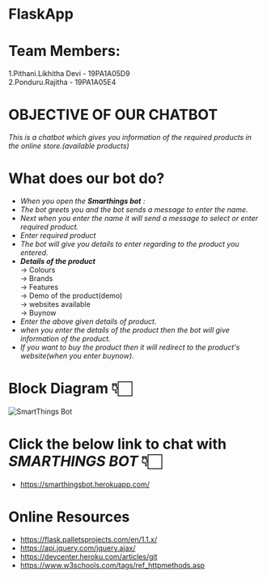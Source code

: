 # FlaskApp

# Team Members:
  
  1.Pithani.Likhitha Devi - 19PA1A05D9\
  2.Ponduru.Rajitha - 19PA1A05E4
 
 # OBJECTIVE OF OUR CHATBOT 

<i> This is a chatbot which gives you information of the required products in the online store.(available products)</i>

# What does our bot do?

* <i> When you open the **Smarthings bot** :</i>
* <i> The bot greets you and the bot sends a message to enter the name.</i>
* <i> Next when you enter the name it will send a message to select or enter required product.</i>
* <i> Enter required product</i>
* <i> The bot will give you details to enter regarding to the product you entered.</i>
* <i> **Details of the product** </i>\
     ->  Colours\
     ->  Brands\
     -> Features\
     -> Demo of the product(demo)\
     -> websites available\
     -> Buynow
* <i>Enter the above given details of product.</i>
* <i> when you enter the details of the product then the bot will give information of the product.</i>
* <i> If you want to buy the product then it will redirect to the product's website(when you enter buynow).</i>
  
 
 # Block Diagram 👇🏻
 
  ![SmartThings Bot](https://raw.githubusercontent.com/Rajitha-19/Frontend_Project/main/Smarthings.JPG)


# Click the below link to chat with <i>SMARTHINGS BOT</i> 👇🏻
* https://smarthingsbot.herokuapp.com/


# Online Resources
* https://flask.palletsprojects.com/en/1.1.x/
* https://api.jquery.com/jquery.ajax/
* https://devcenter.heroku.com/articles/git
* https://www.w3schools.com/tags/ref_httpmethods.asp
